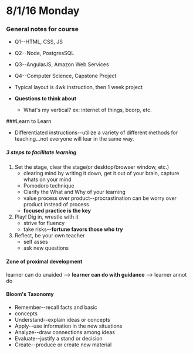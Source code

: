 # 8/1/16 Monday

### General notes for course
* Q1--HTML, CSS, JS
* Q2--Node, PostgresSQL
* Q3--AngularJS, Amazon Web Services
* Q4--Computer Science, Capstone Project
* Typical layout is 4wk instruction, then 1 week project

* **Questions to think about**
	* What's my vertical? ex: internet of things, bcorp, etc.

###Learn to Learn
* Differentiated instructions--utilize a variety of different methods for teaching...not everyone will lear in the same way.

##### 3 steps to facilitate learning
1. Set the stage, clear the stage(or desktop/browser window, etc.)
	* clearing mind by writing it down, get it out of your brain, capture whats on your mind
	* Pomodoro technique
	* Clarify the What and Why of your learning
	* value process over product--procrastination can be worry over product instead of process
	* **focused practice is the key**
2. Play! Dig in, wrestle with it
	* strive for fluency
	* take risks--**fortune favors those who try**
3. Reflect, be your own teacher
	* self asses
	* ask new questions

#### Zone of proximal development
learner can do unaided --> **learner can do with guidance** --> learner annot do

#### Bloom's Taxonomy
* Remember--recall facts and basic
* concepts
* Understand--explain ideas or concepts
* Apply--use information in the new situations
* Analyze--draw connections among ideas
* Evaluate--justify a stand or decision
*  Create--produce or create new material

